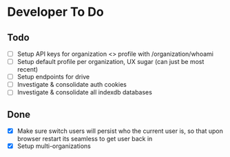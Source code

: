 # Developer To Do

## Todo

- [ ] Setup API keys for organization <> profile with /organization/whoami
- [ ] Setup default profile per organization, UX sugar (can just be most recent)
- [ ] Setup endpoints for drive
- [ ] Investigate & consolidate auth cookies
- [ ] Investigate & consolidate all indexdb databases

## Done

- [x] Make sure switch users will persist who the current user is, so that upon browser restart its seamless to get user back in
- [x] Setup multi-organizations
